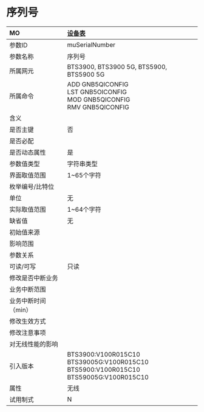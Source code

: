 # 序列号<table><thread><tr><th align = "left">MO</th><th align = "left"><a href = "index.html#序列号-4">设备表</a></td></tr></thread><tbody><tr><td>参数ID</td><td>muSerialNumber</td></tr><tr><td>参数名称</td><td>序列号</td></tr><tr><td>所属网元</td><td>BTS3900, BTS3900 5G, BTS5900, BTS5900 5G</td></tr><tr><td>所属命令</td><td>ADD GNB5QICONFIG<br>LST GNB5OICONFIG<br>MOD GNB5QICONFIG<br>RMV GNB5QICONFIG</td></tr><tr><td>含义</td><td></td></tr><tr><td>是否主键</td><td>否</td></tr><tr><td>是否必配</td><td></td></tr><tr><td>是否动态属性</td><td>是</td></tr><tr><td>参数值类型</td><td>字符串类型</td></tr><tr><td>界面取值范围</td><td>1~65个字符</td></tr><tr><td>枚举编号/比特位</td><td></td></tr><tr><td>单位</td><td>无</td></tr><tr><td>实际取值范围</td><td>1~64个字符</td></tr><tr><td>缺省值</td><td>无</td></tr><tr><td>初始值来源</td><td></td></tr><tr><td>影响范围</td><td></td></tr><tr><td>参数关系</td><td></td></tr><tr><td>可读/可写</td><td>只读</td></tr><tr><td>修改是否中断业务</td><td></td></tr><tr><td>业务中断范围</td><td></td></tr><tr><td>业务中断时间（min）</td><td></td></tr><tr><td>修改生效方式</td><td></td></tr><tr><td>修改注意事项</td><td></td></tr><tr><td>对无线性能的影响</td><td></td></tr><tr><td>引入版本</td><td>BTS3900:V100R015C10<br>BTS39005G:V100R015C10<br>BTS5900:V100R015C10<br>BTS59005G:V100R015C10</td></tr><tr><td>属性</td><td>无线</td></tr><tr><td>试用制式</td><td>N</td></tr></tbody></table>